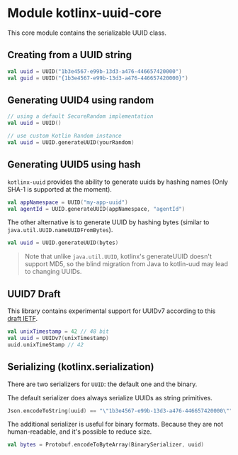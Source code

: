 # Module kotlinx-uuid-core

This core module contains the serializable UUID class.

## Creating from a UUID string

```kotlin
val uuid = UUID("1b3e4567-e99b-13d3-a476-446657420000")
val guid = UUID("{1b3e4567-e99b-13d3-a476-446657420000}")
```

## Generating UUID4 using random

```kotlin
// using a default SecureRandom implementation
val uuid = UUID()

// use custom Kotlin Random instance
val uuid = UUID.generateUUID(yourRandom)
```

## Generating UUID5 using hash

`kotlinx-uuid` provides the ability to generate uuids by hashing names (Only SHA-1 is supported at the moment).

```kotlin
val appNamespace = UUID("my-app-uuid")
val agentId = UUID.generateUUID(appNamespace, "agentId")
```

The other alternative is to generate UUID by hashing bytes (similar to `java.util.UUID.nameUUIDFromBytes`).

```kotlin
val uuid = UUID.generateUUID(bytes)
```

> Note that unlike `java.util.UUID`, kotlinx's generateUUID
> doesn't support MD5, so the blind migration
> from Java to kotlin-uud may lead to changing UUIDs.

## UUID7 Draft

This library contains experimental support for UUIDv7 according to
this [draft IETF](https://datatracker.ietf.org/doc/html/draft-ietf-uuidrev-rfc4122bis).

```kotlin
val unixTimestamp = 42 // 48 bit
val uuid = UUIDv7(unixTimestamp)
uuid.unixTimeStamp // 42
```

## Serializing (kotlinx.serialization)

There are two serializers for `UUID`: the default one and the binary.

The default serializer does always serialize UUIDs as string primitives.

```kotlin
Json.encodeToString(uuid) == "\"1b3e4567-e99b-13d3-a476-446657420000\""
```

The additional serializer is useful for binary formats. Because they are not human-readable, and it's possible to reduce
size.

```kotlin
val bytes = Protobuf.encodeToByteArray(BinarySerializer, uuid)
```
